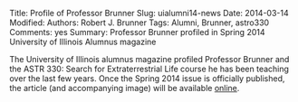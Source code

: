 Title: Profile of Professor Brunner 
Slug: uialumni14-news
Date: 2014-03-14
Modified: 
Authors: Robert J. Brunner
Tags: Alumni, Brunner, astro330
Comments: yes
Summary: Professor Brunner profiled in Spring 2014 University of Illinois Alumnus magazine

The University of Illinois alumnus magazine profiled Professor Brunner
and the ASTR 330: Search for Extraterrestrial Life course he has been
teaching over the last few years. Once the Spring 2014 issue is
officially published, the article (and accompanying image) will be
available [online](http://www.uiaa.org/illinois/news/illinoisalumni/).